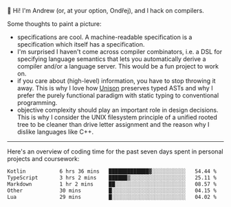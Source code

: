 :wave: Hi! I'm Andrew (or, at your option, Ondřej), and I hack on compilers. 

Some thoughts to paint a picture:
- specifications are cool. A machine-readable specification is a specification which itself has a specification.
- I'm surprised I haven't come across compiler combinators, i.e. a DSL for specifying language semantics that lets you automatically derive a compiler and/or a language server. This would be a fun project to work on.
- if you care about (high-level) information, you have to stop throwing it away. This is why I love how [Unison](https://github.com/unisonweb/unison) preserves typed ASTs and why I prefer the purely functional paradigm with static typing to conventional programming.
- objective complexity should play an important role in design decisions. This is why I consider the UNIX filesystem principle of a unified rooted tree to be cleaner than drive letter assignment and the reason why I dislike languages like C++.

---

Here's an overview of coding time for the past seven days spent in personal projects and coursework:
<!--START_SECTION:waka-->

```txt
Kotlin           6 hrs 36 mins   █████████████▓░░░░░░░░░░░   54.44 %
TypeScript       3 hrs 2 mins    ██████▒░░░░░░░░░░░░░░░░░░   25.11 %
Markdown         1 hr 2 mins     ██░░░░░░░░░░░░░░░░░░░░░░░   08.57 %
Other            30 mins         █░░░░░░░░░░░░░░░░░░░░░░░░   04.15 %
Lua              29 mins         █░░░░░░░░░░░░░░░░░░░░░░░░   04.02 %
```

<!--END_SECTION:waka-->

<!--
**viluon/viluon** is a ✨ _special_ ✨ repository because its `README.md` (this file) appears on your GitHub profile.

Here are some ideas to get you started:

- 🔭 I’m currently working on ...
- 🌱 I’m currently learning ...
- 👯 I’m looking to collaborate on ...
- 🤔 I’m looking for help with ...
- 💬 Ask me about ...
- 📫 How to reach me: ...
- 😄 Pronouns: ...
- ⚡ Fun fact: ...
-->
